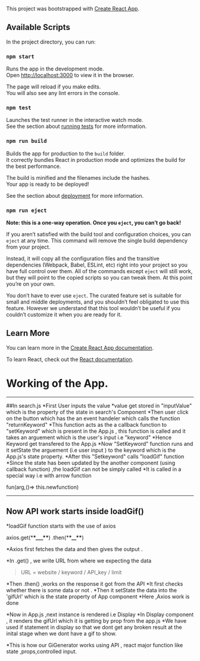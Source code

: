 This project was bootstrapped with [Create React App](https://github.com/facebook/create-react-app).

## Available Scripts

In the project directory, you can run:

### `npm start`

Runs the app in the development mode.<br>
Open [http://localhost:3000](http://localhost:3000) to view it in the browser.

The page will reload if you make edits.<br>
You will also see any lint errors in the console.

### `npm test`

Launches the test runner in the interactive watch mode.<br>
See the section about [running tests](https://facebook.github.io/create-react-app/docs/running-tests) for more information.

### `npm run build`

Builds the app for production to the `build` folder.<br>
It correctly bundles React in production mode and optimizes the build for the best performance.

The build is minified and the filenames include the hashes.<br>
Your app is ready to be deployed!

See the section about [deployment](https://facebook.github.io/create-react-app/docs/deployment) for more information.

### `npm run eject`

**Note: this is a one-way operation. Once you `eject`, you can’t go back!**

If you aren’t satisfied with the build tool and configuration choices, you can `eject` at any time. This command will remove the single build dependency from your project.

Instead, it will copy all the configuration files and the transitive dependencies (Webpack, Babel, ESLint, etc) right into your project so you have full control over them. All of the commands except `eject` will still work, but they will point to the copied scripts so you can tweak them. At this point you’re on your own.

You don’t have to ever use `eject`. The curated feature set is suitable for small and middle deployments, and you shouldn’t feel obligated to use this feature. However we understand that this tool wouldn’t be useful if you couldn’t customize it when you are ready for it.

## Learn More

You can learn more in the [Create React App documentation](https://facebook.github.io/create-react-app/docs/getting-started).

To learn React, check out the [React documentation](https://reactjs.org/).

# Working of the App.

---

##In search.js
*First User inputs the value
*value get stored in "inputValue" which is the property of the state in search's Component
*Then user click on the button which has the an event handeler which calls the function "returnKeyword"
*This function acts as the a callback function to "setKeyword" which is present in the App.js , this function is called and it takes an arguement which is the user's input i.e "keyword"
*Hence Keyword get transfered to the App.js
*Now "SetKeyword" function runs and it setState the arguement (i.e user input ) to the keyword which is the App.js's state property.
*After this "Setkeyword" calls "loadGif" function
*Since the state has been updated by the another component (using callback function) ,the loadGif can not be simply called
\*It is called in a special way i.e with arrow function

fun(arg,()=> this.newfunction)

---

## Now API work starts inside loadGif()

\*loadGif function starts with the use of axios

axios.get(\***\*\_\_\_\*\***)
.then(\***\*\_\_\*\***)

\*Axios first fetches the data and then gives the output .

\*In .get() , we write URL from where we expecting the data

> URL = website / keyword / API_key / limit

*Then .then() ,works on the response it got from the API
*It first checks whether there is some data or not .
*Then it setState the data into the 'gifUrl' which is the state property of App component
*Here ,Axios work is done

*Now in App.js ,next instance is rendered i.e Display
*In Display component , it renders the gifUrl which it is getting by prop from the app.js
\*We have used if statement in display so that we dont get any broken result at the inital stage when we dont have a gif to show.

\*This is how our GiGenerator works using API , react major function like state ,props,controlled input.
